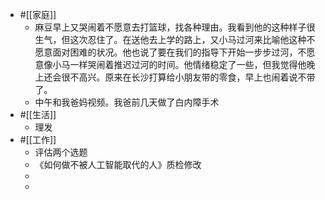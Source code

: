 - #[[家庭]]
    - 麻豆早上又哭闹着不愿意去打篮球，找各种理由。我看到他的这种样子很生气，但这次忍住了。在送他去上学的路上，又小马过河来比喻他这种不愿意面对困难的状况。他也说了要在我们的指导下开始一步步过河，不愿意像小马一样哭闹着推迟过河的时间。他情绪稳定了一些，但我觉得他晚上还会很不高兴。原来在长沙打算给小朋友带的零食，早上也闹着说不带了。
    - 中午和我爸妈视频。我爸前几天做了白内障手术
- #[[生活]]
    - 理发
- #[[工作]]
    - 评估两个选题
    - 《如何做不被人工智能取代的人》质检修改
    - 
    - 
